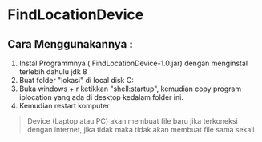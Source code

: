 # FindLocationDevice

## Cara Menggunakannya :
1. Instal Programmnya ( FindLocationDevice-1.0.jar) dengan menginstal terlebih dahulu jdk 8
2. Buat folder "lokasi" di local disk C:
3. Buka windows + r ketikkan "shell:startup", kemudian copy program iplocation yang ada di desktop kedalam folder ini. 
4. Kemudian restart komputer 

> Device (Laptop atau PC) akan membuat file baru jika terkoneksi dengan internet, jika tidak maka tidak akan membuat file sama sekali
